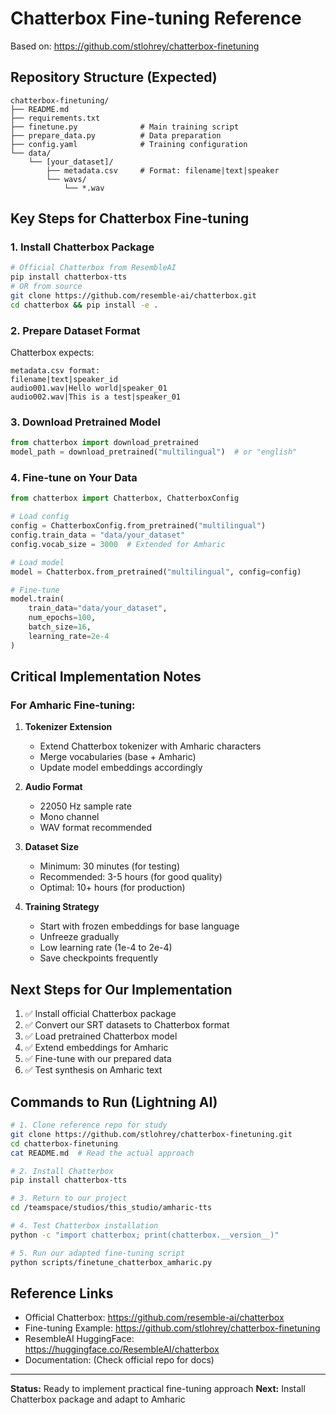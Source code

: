 # Chatterbox Fine-tuning Reference

Based on: https://github.com/stlohrey/chatterbox-finetuning

## Repository Structure (Expected)

```
chatterbox-finetuning/
├── README.md
├── requirements.txt
├── finetune.py              # Main training script
├── prepare_data.py          # Data preparation
├── config.yaml              # Training configuration
└── data/
    └── [your_dataset]/
        ├── metadata.csv     # Format: filename|text|speaker
        └── wavs/
            └── *.wav
```

## Key Steps for Chatterbox Fine-tuning

### 1. Install Chatterbox Package

```bash
# Official Chatterbox from ResembleAI
pip install chatterbox-tts
# OR from source
git clone https://github.com/resemble-ai/chatterbox.git
cd chatterbox && pip install -e .
```

### 2. Prepare Dataset Format

Chatterbox expects:
```
metadata.csv format:
filename|text|speaker_id
audio001.wav|Hello world|speaker_01
audio002.wav|This is a test|speaker_01
```

### 3. Download Pretrained Model

```python
from chatterbox import download_pretrained
model_path = download_pretrained("multilingual")  # or "english"
```

### 4. Fine-tune on Your Data

```python
from chatterbox import Chatterbox, ChatterboxConfig

# Load config
config = ChatterboxConfig.from_pretrained("multilingual")
config.train_data = "data/your_dataset"
config.vocab_size = 3000  # Extended for Amharic

# Load model
model = Chatterbox.from_pretrained("multilingual", config=config)

# Fine-tune
model.train(
    train_data="data/your_dataset",
    num_epochs=100,
    batch_size=16,
    learning_rate=2e-4
)
```

## Critical Implementation Notes

### For Amharic Fine-tuning:

1. **Tokenizer Extension**
   - Extend Chatterbox tokenizer with Amharic characters
   - Merge vocabularies (base + Amharic)
   - Update model embeddings accordingly

2. **Audio Format**
   - 22050 Hz sample rate
   - Mono channel
   - WAV format recommended

3. **Dataset Size**
   - Minimum: 30 minutes (for testing)
   - Recommended: 3-5 hours (for good quality)
   - Optimal: 10+ hours (for production)

4. **Training Strategy**
   - Start with frozen embeddings for base language
   - Unfreeze gradually
   - Low learning rate (1e-4 to 2e-4)
   - Save checkpoints frequently

## Next Steps for Our Implementation

1. ✅ Install official Chatterbox package
2. ✅ Convert our SRT datasets to Chatterbox format
3. ✅ Load pretrained Chatterbox model
4. ✅ Extend embeddings for Amharic
5. ✅ Fine-tune with our prepared data
6. ✅ Test synthesis on Amharic text

## Commands to Run (Lightning AI)

```bash
# 1. Clone reference repo for study
git clone https://github.com/stlohrey/chatterbox-finetuning.git
cd chatterbox-finetuning
cat README.md  # Read the actual approach

# 2. Install Chatterbox
pip install chatterbox-tts

# 3. Return to our project
cd /teamspace/studios/this_studio/amharic-tts

# 4. Test Chatterbox installation
python -c "import chatterbox; print(chatterbox.__version__)"

# 5. Run our adapted fine-tuning script
python scripts/finetune_chatterbox_amharic.py
```

## Reference Links

- Official Chatterbox: https://github.com/resemble-ai/chatterbox
- Fine-tuning Example: https://github.com/stlohrey/chatterbox-finetuning
- ResembleAI HuggingFace: https://huggingface.co/ResembleAI/chatterbox
- Documentation: (Check official repo for docs)

---

**Status:** Ready to implement practical fine-tuning approach
**Next:** Install Chatterbox package and adapt to Amharic
